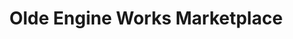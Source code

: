 ---
title: "Olde Engine Works Marketplace"
url: /stroudsburg/olde-engine-works-marketplace/
shop: Antiquitäten
---